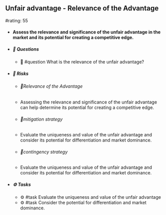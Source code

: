 ## Unfair advantage - Relevance of the Advantage
#rating: 55
- #### Assess the relevance and significance of the unfair advantage in the market and its potential for creating a competitive edge.
- ##### 💭 Questions
  - 💭 #question What is the relevance of the unfair advantage?
- ##### 🚨 Risks
  - ###### 🚨Relevance of the Advantage
  - Assessing the relevance and significance of the unfair advantage can help determine its potential for creating a competitive edge.
  - ###### 🚨mitigation strategy
  - Evaluate the uniqueness and value of the unfair advantage and consider its potential for differentiation and market dominance.
  - ###### 🚨contingency strategy
  - Evaluate the uniqueness and value of the unfair advantage and consider its potential for differentiation and market dominance.
- ##### ⚙️ Tasks
  - ⚙️ #task Evaluate the uniqueness and value of the unfair advantage
  - ⚙️ #task  Consider the potential for differentiation and market dominance.


